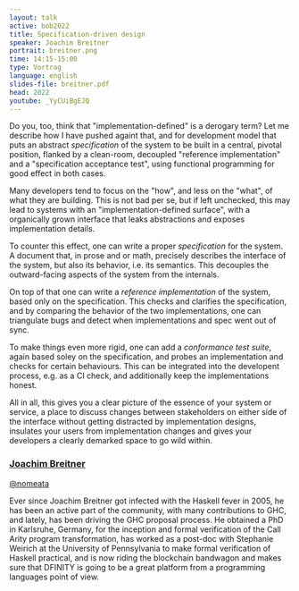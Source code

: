 ```yaml
---
layout: talk
active: bob2022
title: Specification-driven design
speaker: Joachim Breitner
portrait: breitner.png
time: 14:15-15:00
type: Vortrag
language: english
slides-file: breitner.pdf
head: 2022
youtube: _YyCUiBgEJQ
---
```


Do you, too, think that "implementation-defined" is a derogary term?
Let me describe how I have pushed againt that, and for development
model that puts an abstract _specification_ of the system to be built
in a central, pivotal position, flanked by a clean-room, decoupled
"reference implementation" and a "specification acceptance test",
using functional programming for good effect in both cases.

Many developers tend to focus on the "how", and less on the "what", of
what they are building. This is not bad per se, but if left unchecked,
this may lead to systems with an "implementation-defined surface",
with a organically grown interface that leaks abstractions and exposes
implementation details.

To counter this effect, one can write a proper _specification_ for the
system. A document that, in prose and or math, precisely describes the
interface of the system, but also its behavior, i.e. its
semantics. This decouples the outward-facing aspects of the system
from the internals.

On top of that one can write a _reference implementation_ of the
system, based only on the specification. This checks and clarifies the
specification, and by comparing the behavior of the two
implementations, one can triangulate bugs and detect when
implementations and spec went out of sync.

To make things even more rigid, one can add a _conformance test
suite_, again based soley on the specification, and probes an
implementation and checks for certain behaviours. This can be
integrated into the developent process, e.g. as a CI check, and
additionally keep the implementations honest.

All in all, this gives you a clear picture of the essence of your
system or service, a place to discuss changes between stakeholders on
either side of the interface without getting distracted by
implementation designs, insulates your users from implementation
changes and gives your developers a clearly demarked space to go wild
within.

### [Joachim Breitner](https://joachim-breitner.de/)

[@nomeata](http://www.twitter.com/nomeata)

Ever since Joachim Breitner got infected with the Haskell fever in
2005, he has been an active part of the community, with many
contributions to GHC, and lately, has been driving the GHC proposal
process. He obtained a PhD in Karlsruhe, Germany, for the inception
and formal verification of the Call Arity program transformation, has
worked as a post-doc with Stephanie Weirich at the University of
Pennsylvania to make formal verification of Haskell practical, and is
now riding the blockchain bandwagon and makes sure that DFINITY is
going to be a great platform from a programming languages point of
view.
